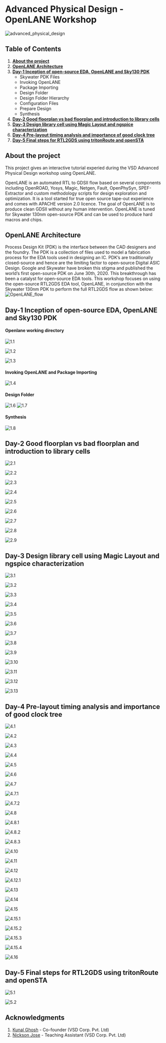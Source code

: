 # Advanced Physical Design - OpenLANE Workshop
![advanced_physical_design](https://github.com/5ubhankar/OpenLANE-Workshop/blob/main/Screenshots/advanced_physical_design.png)



## Table of Contents
1. [**About the project**](https://github.com/5ubhankar/OpenLANE-Workshop#about-the-project)
2. [**OpenLANE Architecture**](https://github.com/5ubhankar/OpenLANE-Workshop#openlane-architecture)
3. [**Day-1 Inception of open-source EDA, OpenLANE and Sky130 PDK**](https://github.com/5ubhankar/OpenLANE-Workshop#day-1-inception-of-open-source-eda-openlane-and-sky130-pdk)
    * Skywater PDK Files
    * Invoking OpenLANE
    * Package Importing
    * Design Folder
    * Design Folder Hierarchy
    * Configuration Files
    * Prepare Design
    * Synthesis
5. [**Day-2 Good floorplan vs bad floorplan and introduction to library cells**](https://github.com/5ubhankar/OpenLANE-Workshop#day-2-good-floorplan-vs-bad-floorplan-and-introduction-to-library-cells)
6. [**Day-3 Design library cell using Magic Layout and ngspice characterization**](https://github.com/5ubhankar/OpenLANE-Workshop#day-3-design-library-cell-using-magic-layout-and-ngspice-characterization)
7. [**Day-4 Pre-layout timing analysis and importance of good clock tree**](https://github.com/5ubhankar/OpenLANE-Workshop#day-4-pre-layout-timing-analysis-and-importance-of-good-clock-tree)
8. [**Day-5 Final steps for RTL2GDS using tritonRoute and openSTA**](https://github.com/5ubhankar/OpenLANE-Workshop#day-5-final-steps-for-rtl2gds-using-tritonroute-and-opensta)


## About the project ##
This project gives an interactive tutorial experied during the VSD Advanced Physical Design workshop using OpenLANE.

OpenLANE is an automated RTL to GDSII flow based on several components including OpenROAD, Yosys, Magic, Netgen, Fault, OpenPhySyn, SPEF-Extractor and custom methodology scripts for design exploration and optimization. It is a tool started for true open source tape-out experience and comes with APACHE version 2.0 licence. The goal of OpenLANE is to produce clean GDSII without any human intervention. OpenLANE is tuned for Skywater 130nm open-source PDK and can be used to produce hard macros and chips.

## OpenLANE Architecture ##
Process Design Kit (PDK) is the interface between the CAD designers and the foundry. The PDK is a collection of files used to model a 
fabrication process for the EDA tools used in designing an IC. PDK’s are traditionally closed-source and hence are the limiting factor to 
open-source Digital ASIC Design. Google and Skywater have broken this stigma and published the world’s first open-source PDK on June 30th, 
2020. This breakthrough has been a catalyst for open-source EDA tools. This workshop focuses on using the open-source RTL2GDS EDA tool, 
OpenLANE, in conjunction with the Skywater 130nm PDK to perform the full  RTL2GDS flow as shown below:
![OpenLANE_flow](https://github.com/efabless/openlane/blob/master/docs/_static/openlane.flow.1.png)

## Day-1 Inception of open-source EDA, OpenLANE and Sky130 PDK
#### Openlane working directory ####
![1.1](https://github.com/5ubhankar/OpenLANE-Workshop/blob/main/Screenshots/1.1%20openlane%20directory.jpg)

![1.2](https://github.com/5ubhankar/OpenLANE-Workshop/blob/main/Screenshots/1.2%20pdks.jpg)

![1.3](https://github.com/5ubhankar/OpenLANE-Workshop/blob/main/Screenshots/1.3%20inside%20sky130a.jpg)

#### Invoking OpenLANE and Package Importing ####
![1.4](https://github.com/5ubhankar/OpenLANE-Workshop/blob/main/Screenshots/1.4%20invoke%20openlane.jpg)

#### Design Folder ####
![1.6](https://github.com/5ubhankar/OpenLANE-Workshop/blob/main/Screenshots/1.6%20design%20folder.jpg)
![1.7](https://github.com/5ubhankar/OpenLANE-Workshop/blob/main/Screenshots/1.7%20inside%20src.jpg)

#### Synthesis ####
![1.8](https://github.com/5ubhankar/OpenLANE-Workshop/blob/main/Screenshots/1.8%20inside%20runs.jpg)

## Day-2 Good floorplan vs bad floorplan and introduction to library cells
![2.1](https://github.com/5ubhankar/OpenLANE-Workshop/blob/main/Screenshots/2.1%20folder%20-tag.jpg)

![2.2](https://github.com/5ubhankar/OpenLANE-Workshop/blob/main/Screenshots/2.2%20folder%20-overwrite.jpg)

![2.3](https://github.com/5ubhankar/OpenLANE-Workshop/blob/main/Screenshots/2.3%20chg%20clk%20period.jpg)

![2.4](https://github.com/5ubhankar/OpenLANE-Workshop/blob/main/Screenshots/2.4%20config%20all%20flags.jpg)

![2.5](https://github.com/5ubhankar/OpenLANE-Workshop/blob/main/Screenshots/2.5%20floorplan%20def.jpg)

![2.6](https://github.com/5ubhankar/OpenLANE-Workshop/blob/main/Screenshots/2.6%20Floorplan%20magic%20run.jpg)

![2.7](https://github.com/5ubhankar/OpenLANE-Workshop/blob/main/Screenshots/2.7%20floorplan%20magic%20result.jpg)

![2.8](https://github.com/5ubhankar/OpenLANE-Workshop/blob/main/Screenshots/2.8%20placement%20magic%20run.jpg)

![2.9](https://github.com/5ubhankar/OpenLANE-Workshop/blob/main/Screenshots/2.9%20placement%20magic%20result.jpg)

## Day-3 Design library cell using Magic Layout and ngspice characterization
![3.1](https://github.com/5ubhankar/OpenLANE-Workshop/blob/main/Screenshots/3.1%20floorplan%20mode%20chg.jpg)

![3.2](https://github.com/5ubhankar/OpenLANE-Workshop/blob/main/Screenshots/3.2%20floorplan%20mode%20chg%20op.jpg)

![3.3](https://github.com/5ubhankar/OpenLANE-Workshop/blob/main/Screenshots/3.3%20cp%20tech%20file%20to%20inv%20folder.png)

![3.4](https://github.com/5ubhankar/OpenLANE-Workshop/blob/main/Screenshots/3.4%20magic%20inv.png)

![3.5](https://github.com/5ubhankar/OpenLANE-Workshop/blob/main/Screenshots/3.5%20inv%20spice%20create.png)

![3.6](https://github.com/5ubhankar/OpenLANE-Workshop/blob/main/Screenshots/3.6%20inv%20spice%20file%20location.png)

![3.7](https://github.com/5ubhankar/OpenLANE-Workshop/blob/main/Screenshots/3.7%20edit%20spice%20file.png)

![3.8](https://github.com/5ubhankar/OpenLANE-Workshop/blob/main/Screenshots/3.8%20spice%20results.png)

![3.9](https://github.com/5ubhankar/OpenLANE-Workshop/blob/main/Screenshots/3.9%20spice%20plot.png)

![3.10](https://github.com/5ubhankar/OpenLANE-Workshop/blob/main/Screenshots/3.10%20rise%20transition%20delay.png)

![3.11](https://github.com/5ubhankar/OpenLANE-Workshop/blob/main/Screenshots/3.11%20fall%20transition%20delay.png)

![3.12](https://github.com/5ubhankar/OpenLANE-Workshop/blob/main/Screenshots/3.12%20cell%20rise%20delay.png)

![3.13](https://github.com/5ubhankar/OpenLANE-Workshop/blob/main/Screenshots/3.13%20cell%20fall%20delay.png)

## Day-4 Pre-layout timing analysis and importance of good clock tree
![4.1](https://github.com/5ubhankar/OpenLANE-Workshop/blob/main/Screenshots/4.1%20tracks%20file.png)

![4.2](https://github.com/5ubhankar/OpenLANE-Workshop/blob/main/Screenshots/4.2%20magic%20grid%20cmd.png)

![4.3](https://github.com/5ubhankar/OpenLANE-Workshop/blob/main/Screenshots/4.3%20port%20def%20of%20layout.png)

![4.4](https://github.com/5ubhankar/OpenLANE-Workshop/blob/main/Screenshots/4.4%20def%20port%20class%20and%20use.png)

![4.5](https://github.com/5ubhankar/OpenLANE-Workshop/blob/main/Screenshots/4.5%20lef%20write.png)

![4.6](https://github.com/5ubhankar/OpenLANE-Workshop/blob/main/Screenshots/4.6%20modify%20picorv32a%20config%20file.png)

![4.7](https://github.com/5ubhankar/OpenLANE-Workshop/blob/main/Screenshots/4.7%20add%20inv%20to%20picorv32a%20cmd.png)

![4.7.1](https://github.com/5ubhankar/OpenLANE-Workshop/blob/main/Screenshots/4.7.1%20inv%20included%20in%20the%20merged%20lef%20file.png)

![4.7.2](https://github.com/5ubhankar/OpenLANE-Workshop/blob/main/Screenshots/4.7.2%20inv%20inside%20picorv32s.png)

![4.8](https://github.com/5ubhankar/OpenLANE-Workshop/blob/main/Screenshots/4.8%20cmd%20to%20improve%20slack%201.png)

![4.8.1](https://github.com/5ubhankar/OpenLANE-Workshop/blob/main/Screenshots/4.8.1%20slack%20improved%201.png)

![4.8.2](https://github.com/5ubhankar/OpenLANE-Workshop/blob/main/Screenshots/4.8.2%20cmd%20to%20improve%20slack%202.png)

![4.8.3](https://github.com/5ubhankar/OpenLANE-Workshop/blob/main/Screenshots/4.8.3%20slack%20improved%202.png)

![4.10](https://github.com/5ubhankar/OpenLANE-Workshop/blob/main/Screenshots/4.10%20base%20sdc%20file%20in%20src.png)

![4.11](https://github.com/5ubhankar/OpenLANE-Workshop/blob/main/Screenshots/4.11%20pre_sta%20conf%20file%20in%20openlane.png)

![4.12](https://github.com/5ubhankar/OpenLANE-Workshop/blob/main/Screenshots/4.12%20buf%201%20to%204%20improve%20slack%203.png)

![4.12.1](https://github.com/5ubhankar/OpenLANE-Workshop/blob/main/Screenshots/4.12.1%20slack%20improved%203.png)

![4.13](https://github.com/5ubhankar/OpenLANE-Workshop/blob/main/Screenshots/4.13%20overwrite%20verilog%20file.png)

![4.14](https://github.com/5ubhankar/OpenLANE-Workshop/blob/main/Screenshots/4.14%20run_cts.png)

![4.15](https://github.com/5ubhankar/OpenLANE-Workshop/blob/main/Screenshots/4.15%20openroad%20read%20def.png)

![4.15.1](https://github.com/5ubhankar/OpenLANE-Workshop/blob/main/Screenshots/4.15.1%20openroad%20read%20lef.png)

![4.15.2](https://github.com/5ubhankar/OpenLANE-Workshop/blob/main/Screenshots/4.15.2%20write%20db%20and%20read%20liberty%20max.png)

![4.15.3](https://github.com/5ubhankar/OpenLANE-Workshop/blob/main/Screenshots/4.15.3%20read%20liberty%20min%20and%20sdc.png)

![4.15.4](https://github.com/5ubhankar/OpenLANE-Workshop/blob/main/Screenshots/4.15.4%20report%20checks.png)

![4.16](https://github.com/5ubhankar/OpenLANE-Workshop/blob/main/Screenshots/4.16%20slack%20improved%204%20typical.png)


## Day-5 Final steps for RTL2GDS using tritonRoute and openSTA
![5.1](https://github.com/5ubhankar/OpenLANE-Workshop/blob/main/Screenshots/5.1%20pdn%20results.png)

![5.2](https://github.com/5ubhankar/OpenLANE-Workshop/blob/main/Screenshots/5.2%20run_routing.png)


## Acknowledgments

1. [Kunal Ghosh](https://github.com/kunalg123) - Co-founder (VSD Corp. Pvt. Ltd)
2. [Nickson Jose](https://github.com/nickson-jose/) - Teaching Assistant (VSD Corp. Pvt. Ltd)







